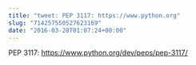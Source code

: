 ```yaml
---
title: "tweet: PEP 3117: https://www.python.org"
slug: "714257550527623169"
date: "2016-03-28T01:07:24+00:00"
---
```

PEP 3117: https://www.python.org/dev/peps/pep-3117/